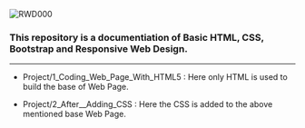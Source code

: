 ![RWD000](https://user-images.githubusercontent.com/97903560/194434005-c1251894-53d6-4f7a-b206-4b30055f50ef.png)



### This repository is a documentiation of Basic HTML, CSS, Bootstrap and Responsive Web Design.
---

- Project/1_Coding_Web_Page_With_HTML5 : Here only HTML is used to build the base of Web Page.

- Project/2_After__Adding_CSS : Here the CSS is added to the above mentioned base Web Page.


